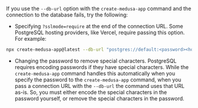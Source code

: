 If you use the `--db-url` option with the `create-medusa-app` command and the connection to the database fails, try the following:

- Specifying `?sslmode=require` at the end of the connection URL. Some PostgreSQL hosting providers, like Vercel, require passing this option. For example:

```bash
npx create-medusa-app@latest --db-url "postgres://default:<password><host-region>.postgres.vercel-storage.com:5432/verceldb?sslmode=require"
```

- Changing the password to remove special characters. PostgreSQL requires encoding passwords if they have special characters. While the `create-medusa-app` command handles this automatically when you specify the password to the `create-medusa-app` command, when you pass a connection URL with the `--db-url` the command uses that URL as-is. So, you must either encode the special characters in the password yourself, or remove the special characters in the password.

